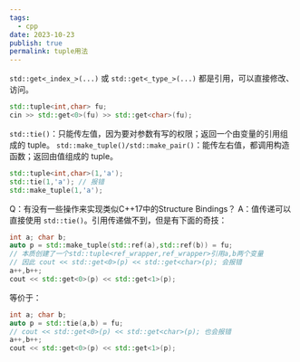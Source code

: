 ```yaml
---
tags:
  - cpp
date: 2023-10-23
publish: true
permalink: tuple用法
---
```


`std::get<_index_>(...)` 或 `std::get<_type_>(...)` 都是引用，可以直接修改、访问。

```cpp
std::tuple<int,char> fu;
cin >> std::get<0>(fu) >> std::get<char>(fu);
```

`std::tie()`：只能传左值，因为要对参数有写的权限；返回一个由变量的引用组成的 tuple。
`std::make_tuple()/std::make_pair()`：能传左右值，都调用构造函数；返回由值组成的 tuple。

```cpp
std::tuple<int,char>(1,'a');
std::tie(1,'a'); // 报错
std::make_tuple(1,'a');
```

Q：有没有一些操作来实现类似C++17中的Structure Bindings？
A：值传递可以直接使用 `std::tie()`。引用传递做不到，但是有下面的奇技：

```cpp
int a; char b;
auto p = std::make_tuple(std::ref(a),std::ref(b)) = fu;
// 本质创建了一个std::tuple<ref_wrapper,ref_wrapper>引用a,b两个变量
// 因此 cout << std::get<0>(p) << std::get<char>(p); 会报错
a++,b++;
cout << std::get<0>(p) << std::get<1>(p);
```

等价于：

```cpp
int a; char b;
auto p = std::tie(a,b) = fu;
// cout << std::get<0>(p) << std::get<char>(p); 也会报错
a++,b++;
cout << std::get<0>(p) << std::get<1>(p);
```

